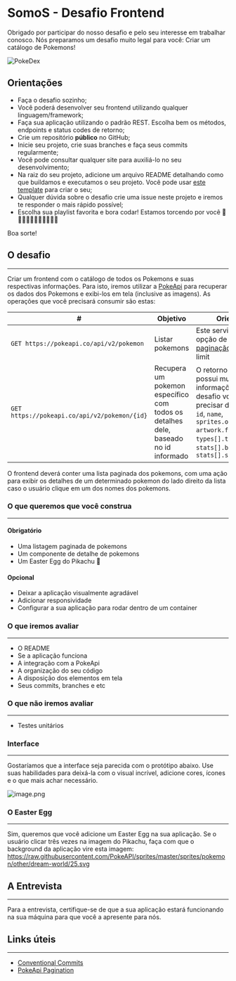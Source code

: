 # SomoS - Desafio Frontend

Obrigado por participar do nosso desafio e pelo seu interesse em trabalhar conosco. Nós preparamos um desafio muito legal para você: Criar um catálogo de Pokemons!

<IMG  src="https://ih1.redbubble.net/image.733115337.2227/flat,1000x1000,075,f.jpg"  alt="PokeDex"/>

## Orientações

- Faça o desafio sozinho;
- Você poderá desenvolver seu frontend utilizando qualquer linguagem/framework;
- Faça sua aplicação utilizando o padrão REST. Escolha bem os métodos, endpoints e status codes de retorno;
- Crie um repositório **público** no GitHub;
- Inicie seu projeto, crie suas branches e faça seus commits regularmente;
- Você pode consultar qualquer site para auxiliá-lo no seu desenvolvimento;
- Na raiz do seu projeto, adicione um arquivo README detalhando como que buildamos e executamos o seu projeto. Você pode usar [este template](https://github.com/IterisConsultoria/desafioSomoSfront/blob/main/README-exemplo.md) para criar o seu;
- Qualquer dúvida sobre o desafio crie uma issue neste projeto e iremos te responder o mais rápido possível;
- Escolha sua playlist favorita e bora codar! Estamos torcendo por você 🤞🤞🏻🤞🏼🤞🏽🤞🏾🤞🏿

Boa sorte!

## O desafio

---

Criar um frontend com o catálogo de todos os Pokemons e suas respectivas informações. Para isto, iremos utilizar a [PokeApi](https://pokeapi.co/docs/v2) para recuperar os dados dos Pokemons e exibi-los em tela (inclusive as imagens). As operações que você precisará consumir são estas:

| #                                             | Objetivo                                                                           | Orientações                                             |
|-----------------------------------------------|------------------------------------------------------------------------------------|---------------------------------------------------|
| `GET https://pokeapi.co/api/v2/pokemon`      | Listar pokemons                                                                    | Este serviço possui opção de usar [paginação](https://pokeapi.co/docs/v2#resource-listspagination-section) com offset e limit |
| `GET https://pokeapi.co/api/v2/pokemon/{id}` | Recupera um pokemon específico com todos os detalhes dele, baseado no id informado | O retorno deste serviço possui muitas informações, para o desafio você só irá precisar destes campos: `id`, `name`, `sprites.other.official-artwork.front_default`, `types[].type.name`, `stats[].base_stat` e `stats[].stat.name`                                                  |

O frontend deverá conter uma lista paginada dos pokemons, com uma ação para exibir os detalhes de um determinado pokemon do lado direito da lista caso o usuário clique em um dos nomes dos pokemons.

### O que queremos que você construa

---

#### Obrigatório

- Uma listagem paginada de pokemons
- Um componente de detalhe de pokemons
- Um Easter Egg do Pikachu 💛

#### Opcional

- Deixar a aplicação visualmente agradável
- Adicionar responsividade
- Configurar a sua aplicação para rodar dentro de um container

### O que iremos avaliar

---

- O README
- Se a aplicação funciona
- A integração com a PokeApi
- A organização do seu código
- A disposição dos elementos em tela
- Seus commits, branches e etc

### O que não iremos avaliar

---

- Testes unitários

### Interface

---

Gostaríamos que a interface seja parecida com o protótipo abaixo. Use suas habilidades para deixá-la com o visual incrível, adicione cores, ícones e o que mais achar necessário.

![image.png](https://i.imgur.com/5r5cejh.png)

### O Easter Egg

---

Sim, queremos que você adicione um Easter Egg na sua aplicação. Se o usuário clicar três vezes na imagem do Pikachu, faça com que o background da aplicação vire esta imagem: https://raw.githubusercontent.com/PokeAPI/sprites/master/sprites/pokemon/other/dream-world/25.svg

## A Entrevista

---

Para a entrevista, certifique-se de que a sua aplicação estará funcionando na sua máquina para que você a apresente para nós.

## Links úteis

---

- [Conventional Commits](https://www.conventionalcommits.org/pt-br/v1.0.0/)
- [PokeApi Pagination](https://pokeapi.co/docs/v2#resource-listspagination-section)
